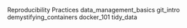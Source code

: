 Reproducibility Practices 
data_management_basics 
git_intro 
demystifying_containers 
docker_101 
tidy_data
